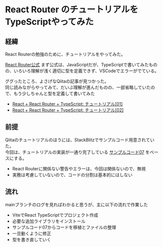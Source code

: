 # React Router のチュートリアルをTypeScriptやってみた

[TSチュートリアル1]: https://qiita.com/FumioNonaka/items/ffa6fbd25fe3d7a40088
[TSチュートリアル2]: https://qiita.com/FumioNonaka/items/5027da3d6748eac7f060


## 経緯

React Routerの勉強のために、チュートリアルをやってみた。

[React Router公式](https://reactrouter.com/en/main/start/tutorial)
まず公式は、JavaScriptだが、TypeScriptで書いてみたものの、いろいろ理解が浅く適切に型を定義できず、VSCodeでエラーがでている。

ググったところ、よさげなQiitaの記事が見つかった。  
同じ読みながらやってみて、だいぶ理解が進んだものの、一部省略していたので、もう少しちゃんと型を定義して書いてみた
* [React + React Router + TypeScript: チュートリアル[01]][TSチュートリアル1]
* [React + React Router + TypeScript: チュートリアル[02]][TSチュートリアル2]

## 前提

Qiitaのチュートリアルのほうには、StackBlitzでサンプルコード用意されていた。  
今回は、チュートリアルの実装が一通り完了している [サンプルコード07](https://stackblitz.com/edit/stackblitz-starters-ycxk9t?file=src%2FApp.tsx) をベースにする。

* React Routerに関係ない警告やエラーは、今回は関係ないので、無視
* 実務は考慮していないので、コードの分割は基本的にはしない

## 流れ

mainブランチのログを見ればわかると思うが、主に以下の流れで作業した

* ViteでReact TypeScriptでプロジェクト作成
* 必要な追加ライブラリをインストール
* サンプルコード07からコードを移植とファイルの整理
* 一旦動くように修正
* 型を書き直していく






